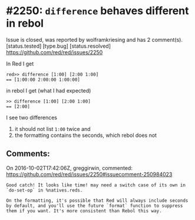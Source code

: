 
#2250: `difference` behaves different in rebol
================================================================================
Issue is closed, was reported by wolframkriesing and has 2 comment(s).
[status.tested] [type.bug] [status.resolved]
<https://github.com/red/red/issues/2250>

In Red I get

``` red
red>> difference [1:00] [2:00 1:00]
== [1:00:00 2:00:00 1:00:00]
```

in rebol I get (what I had expected)

``` rebol
>> difference [1:00] [2:00 1:00]
== [2:00]
```

I see two differences
1) it should not list `1:00` twice and
2) the formatting contains the seconds, which rebol does not



Comments:
--------------------------------------------------------------------------------

On 2016-10-02T17:42:06Z, greggirwin, commented:
<https://github.com/red/red/issues/2250#issuecomment-250984023>

    Good catch! It looks like time! may need a switch case of its own in `do-set-op` in %natives.reds.
    
    On the formatting, it's possible that Red will always include seconds by default, and you'll use the future `format` function to suppress them if you want. It's more consistent than Rebol this way.


